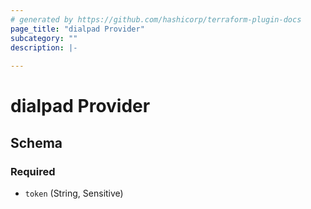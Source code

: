```yaml
---
# generated by https://github.com/hashicorp/terraform-plugin-docs
page_title: "dialpad Provider"
subcategory: ""
description: |-
  
---
```


# dialpad Provider





<!-- schema generated by tfplugindocs -->
## Schema

### Required

- `token` (String, Sensitive)
